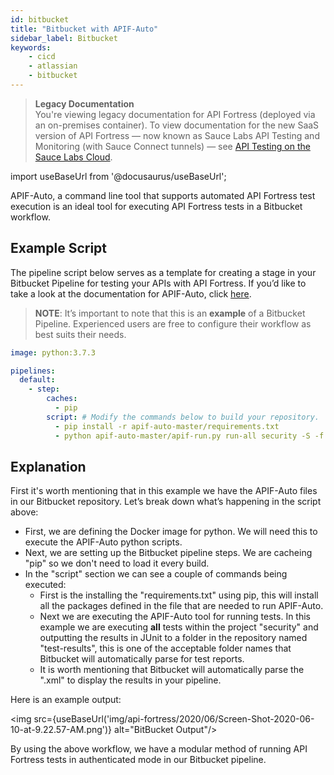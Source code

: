 ```yaml
---
id: bitbucket
title: "Bitbucket with APIF-Auto"
sidebar_label: Bitbucket
keywords:
    - cicd
    - atlassian
    - bitbucket
---
```


<head>
  <meta name="robots" content="noindex" />
</head>

>**Legacy Documentation**<br/>You're viewing legacy documentation for API Fortress (deployed via an on-premises container). To view documentation for the new SaaS version of API Fortress &#8212; now known as Sauce Labs API Testing and Monitoring (with Sauce Connect tunnels) &#8212; see [API Testing on the Sauce Labs Cloud](/api-testing/).

import useBaseUrl from '@docusaurus/useBaseUrl';

APIF-Auto, a command line tool that supports automated API Fortress test execution is an ideal tool for executing API Fortress tests in a Bitbucket workflow.

## Example Script

The pipeline script below serves as a template for creating a stage in your Bitbucket Pipeline for testing your APIs with API Fortress. If you’d like to take a look at the documentation for APIF-Auto, click [here](/api-testing/on-prem/ci/apif-auto).

> __NOTE__: It’s important to note that this is an **example** of a Bitbucket Pipeline. Experienced users are free to configure their workflow as best suits their needs.

```yaml
image: python:3.7.3  

pipelines:  
  default:  
    - step:  
        caches:  
          - pip  
        script: # Modify the commands below to build your repository.  
          - pip install -r apif-auto-master/requirements.txt  
          - python apif-auto-master/apif-run.py run-all security -S -f junit -o test-results/junit.xml
```

## Explanation

First it's worth mentioning that in this example we have the APIF-Auto files in our Bitbucket repository. Let’s break down what’s happening in the script above:  

- First, we are defining the Docker image for python. We will need this to execute the APIF-Auto python scripts.
- Next, we are setting up the Bitbucket pipeline steps. We are cacheing "pip" so we don't need to load it every build.
- In the "script" section we can see a couple of commands being executed:
    - First is the installing the "requirements.txt" using pip, this will install all the packages defined in the file that are needed to run APIF-Auto.
    - Next we are executing the APIF-Auto tool for running tests. In this example we are executing **all** tests within the project "security" and outputting the results in JUnit to a folder in the repository named "test-results", this is one of the acceptable folder names that Bitbucket will automatically parse for test reports.
    - It is worth mentioning that Bitbucket will automatically parse the ".xml" to display the results in your pipeline.

Here is an example output:

 <img src={useBaseUrl('img/api-fortress/2020/06/Screen-Shot-2020-06-10-at-9.22.57-AM.png')} alt="BitBucket Output"/>

By using the above workflow, we have a modular method of running API Fortress tests in authenticated mode in our Bitbucket pipeline.
